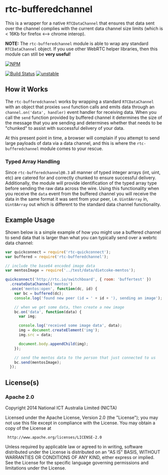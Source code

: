 # rtc-bufferedchannel

This is a wrapper for a native `RTCDataChannel` that ensures that data
sent over the channel complies with the current data channel size limits
(which is < 16Kb for firefox <--> chrome interop).

__NOTE:__ The `rtc-bufferedchannel` module is able to wrap any standard
`RTCDataChannel` object.  If you use other WebRTC helper libraries, then
this module can still be **very useful**!


[![NPM](https://nodei.co/npm/rtc-bufferedchannel.png)](https://nodei.co/npm/rtc-bufferedchannel/)

[![Build Status](https://travis-ci.org/rtc-io/rtc-bufferedchannel.png?branch=master)](https://travis-ci.org/rtc-io/rtc-bufferedchannel)
[![unstable](http://hughsk.github.io/stability-badges/dist/unstable.svg)](http://github.com/hughsk/stability-badges)

## How it Works

The `rtc-bufferedchannel` works by wrapping a standard `RTCDataChannel` with
an object that proxies `send` function calls and emits data through an
`channel.on('data', handler)` event handler for receiving data.  When you
call the `send` function provided by buffered channel it determines the size
of the message that you are sending and determines whether that needs to be
"chunked" to assist with successful delivery of your data.

At this present point in time, a browser will complain if you attempt to
send large payloads of data via a data channel, and this is where the
`rtc-bufferedchannel` module comes to your rescue.

### Typed Array Handling

Since `rtc-bufferedchannel@0.3` all manner of typed integer arrays (int, 
uint, etc) are catered for and correctly chunked to ensure successful delivery.
Additionally, the module will provide identification of the typed array type
before sending the raw data across the wire.  Using this functionality when
you receive the `data` event from the buffered channel you will receive the
data in the same format it was sent from your peer, i.e.
`Uint8Array` in, `Uint8Array` out which is different to the standard
data channel functionality.

## Example Usage

Shown below is a simple example of how you might use a buffered channel to
send data that is larger than what you can typically send over a webrtc
data channel:

```js
var quickconnect = require('rtc-quickconnect');
var buffered = require('rtc-bufferedchannel');

// include the base64 encoded image data
var mentosImage = require('../test/data/dietcoke-mentos');

quickconnect('http://rtc.io/switchboard', { room: 'buffertest' })
  .createDataChannel('mentos')
  .once('mentos:open', function(dc, id) {
    var bc = buffered(dc);
    console.log('found new peer (id = ' + id + '), sending an image');

    // when we get some data, then create a new image
    bc.on('data', function(data) {
      var img;

      console.log('received some image data', data);
      img = document.createElement('img');
      img.src = data;

      document.body.appendChild(img);
    });

    // send the mentos data to the person that just connected to us
    bc.send(mentosImage);
  });
```

## License(s)

### Apache 2.0

Copyright 2014 National ICT Australia Limited (NICTA)

   Licensed under the Apache License, Version 2.0 (the "License");
   you may not use this file except in compliance with the License.
   You may obtain a copy of the License at

     http://www.apache.org/licenses/LICENSE-2.0

   Unless required by applicable law or agreed to in writing, software
   distributed under the License is distributed on an "AS IS" BASIS,
   WITHOUT WARRANTIES OR CONDITIONS OF ANY KIND, either express or implied.
   See the License for the specific language governing permissions and
   limitations under the License.

